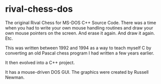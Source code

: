 rival-chess-dos
===============

The original Rival Chess for MS-DOS C++ Source Code.  There was a time when you had to write your own mouse handling routines and draw your own mouse pointers on the screen.  And erase it again.  And draw it again.  Etc.

This was written between 1992 and 1994 as a way to teach myself C by converting an old Pascal chess program I had written a few years earlier.

It then evolved into a C++ project.

It has a mouse-driven DOS GUI.  The graphics were created by Russell Newman.
